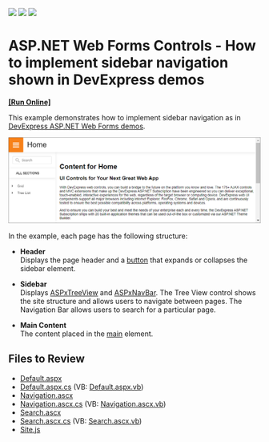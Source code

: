<!-- default badges list -->
![](https://img.shields.io/endpoint?url=https://codecentral.devexpress.com/api/v1/VersionRange/134059232/17.2.3%2B)
[![](https://img.shields.io/badge/Open_in_DevExpress_Support_Center-FF7200?style=flat-square&logo=DevExpress&logoColor=white)](https://supportcenter.devexpress.com/ticket/details/T598380)
[![](https://img.shields.io/badge/📖_How_to_use_DevExpress_Examples-e9f6fc?style=flat-square)](https://docs.devexpress.com/GeneralInformation/403183)
<!-- default badges end -->
# ASP.NET Web Forms Controls - How to implement sidebar navigation shown in DevExpress demos
<!-- run online -->
**[[Run Online]](https://codecentral.devexpress.com/t598380/)**
<!-- run online end -->
This example demonstrates how to implement sidebar navigation as in [DevExpress ASP.NET Web Forms demos](https://demos.devexpress.com/ASP/).

![Implement Sidebar Navigation](image.png)

In the example, each page has the following structure:

* **Header**  
Displays the page header and a [button](https://docs.devexpress.com/AspNet/11620/components/data-editors/button) that expands or collapses the sidebar element.

* **Sidebar**  
Displays [ASPxTreeView](https://docs.devexpress.com/AspNet/8558/components/site-navigation-and-layout/treeview) and [ASPxNavBar](https://docs.devexpress.com/AspNet/8285/components/site-navigation-and-layout/navigation-bar). The Tree View control shows the site structure and allows users to navigate between pages. The Navigation Bar allows users to search for a particular page.

* **Main Content**  
The content placed in the [main](https://www.w3schools.com/tags/tag_main.asp) element.

## Files to Review

* [Default.aspx](./CS/AdaptiveSlideNavigation/Default.aspx)
* [Default.aspx.cs](./CS/AdaptiveSlideNavigation/Default.aspx.cs) (VB: [Default.aspx.vb](./VB/AdaptiveSlideNavigation/Default.aspx.vb))
* [Navigation.ascx](./CS/AdaptiveSlideNavigation/UserControls/Navigation.ascx) 
* [Navigation.ascx.cs](./CS/AdaptiveSlideNavigation/UserControls/Navigation.ascx.cs) (VB: [Navigation.ascx.vb](./VB/AdaptiveSlideNavigation/UserControls/Navigation.ascx.vb))
* [Search.ascx](./CS/AdaptiveSlideNavigation/UserControls/Search.ascx)
* [Search.ascx.cs](./CS/AdaptiveSlideNavigation/UserControls/Search.ascx.cs) (VB: [Search.ascx.vb](./VB/AdaptiveSlideNavigation/UserControls/Search.ascx.vb))
* [Site.js](./CS/AdaptiveSlideNavigation/Content/Site.js)
